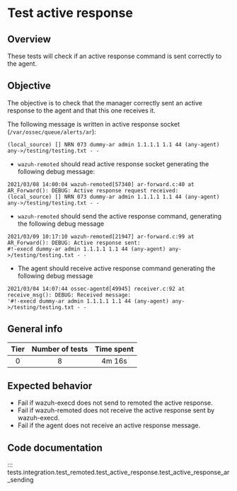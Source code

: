 # Test active response

## Overview
These tests will check if an active response command is sent correctly to the agent.

## Objective

The objective is to check that the manager correctly sent an active response to the agent and that this one receives it.

The following message is written in active response socket (`/var/ossec/queue/alerts/ar`):

``` 
(local_source) [] NRN 073 dummy-ar admin 1.1.1.1 1.1 44 (any-agent) any->/testing/testing.txt - -
```

- `wazuh-remoted` should read active response socket generating the following debug message:

```
2021/03/08 14:00:04 wazuh-remoted[57340] ar-forward.c:40 at AR_Forward(): DEBUG: Active response request received: 
(local_source) [] NRN 073 dummy-ar admin 1.1.1.1 1.1 44 (any-agent) any->/testing/testing.txt - -
```

- `wazuh-remoted` should send the active response command, generating the following debug message

```
2021/03/09 10:17:10 wazuh-remoted[21947] ar-forward.c:99 at AR_Forward(): DEBUG: Active response sent: 
#!-execd dummy-ar admin 1.1.1.1 1.1 44 (any-agent) any->/testing/testing.txt - -
```

- The agent should receive active response command generating the following debug message 

```
2021/03/04 14:07:44 ossec-agentd[49945] receiver.c:92 at receive_msg(): DEBUG: Received message: 
'#!-execd dummy-ar admin 1.1.1.1 1.1 44 (any-agent) any->/testing/testing.txt - -
```

## General info

|Tier | Number of tests | Time spent |
|:--:|:--:|:--:|
| 0 | 8 | 4m 16s |

## Expected behavior

- Fail if wazuh-execd does not send to remoted the active response.
- Fail if wazuh-remoted does not receive the active response sent by wazuh-execd.
- Fail if the agent does not receive an active response message.

## Code documentation

::: tests.integration.test_remoted.test_active_response.test_active_response_ar_sending
